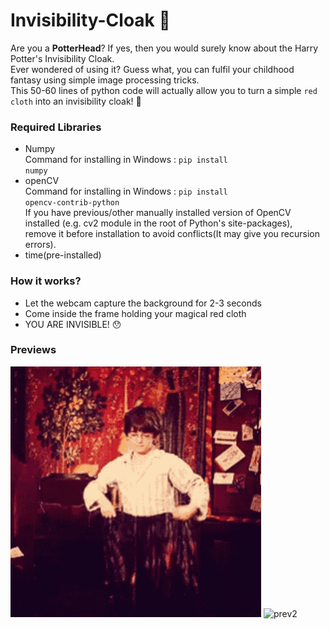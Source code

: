 # Invisibility-Cloak :dancers:

Are you a <b>PotterHead</b>? If yes, then you would surely know about the Harry Potter's Invisibility Cloak. <br>
Ever wondered of using it? Guess what, you can fulfil your childhood fantasy using simple image processing tricks.<br>
This 50-60 lines of python code will actually allow you to turn a simple <code>red cloth</code> into an invisibility cloak! :stars:

### Required Libraries
- Numpy<br>
Command for installing in Windows : <code>pip install numpy</code>
- openCV<br>
Command for installing in Windows : <code>pip install opencv-contrib-python</code><br>
If you have previous/other manually installed version of OpenCV installed (e.g. cv2 module in the root of Python's site-packages), remove it before installation to avoid conflicts(It may give you recursion errors). 
- time(pre-installed)

### How it works?
- Let the webcam capture the background for 2-3 seconds
- Come inside the frame holding your magical red cloth
- YOU ARE INVISIBLE! :hushed:

### Previews
 ![prev1](prev1.gif)  ![prev2](prev2.gif)
 
